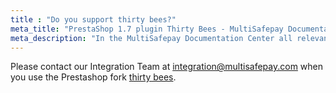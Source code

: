 ```yaml
---
title : "Do you support thirty bees?"
meta_title: "PrestaShop 1.7 plugin Thirty Bees - MultiSafepay Documentation Center"
meta_description: "In the MultiSafepay Documentation Center all relevant information regarding our Plugins and API. As well as Support pages for Payment Method, Tools and General Questions. You can also find the contact details of our Support Team and Integration Team."
---
```

Please contact our Integration Team at <integration@multisafepay.com> when you use the Prestashop fork [thirty bees](https://thirtybees.com/blog/what-is-thirty-bees/).

